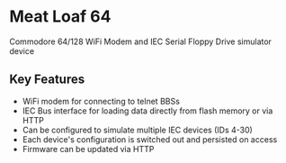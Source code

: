 # Meat Loaf 64

Commodore 64/128 WiFi Modem and IEC Serial Floppy Drive simulator device

Key Features
------------

* WiFi modem for connecting to telnet BBSs
* IEC Bus interface for loading data directly from flash memory or via HTTP
* Can be configured to simulate multiple IEC devices (IDs 4-30)
* Each device's configuration is switched out and persisted on access
* Firmware can be updated via HTTP
